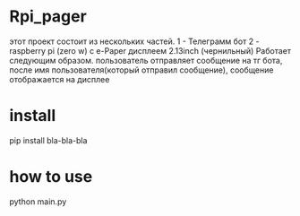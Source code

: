 # Rpi_pager
этот проект состоит из нескольких частей. 
1 - Телеграмм бот
2 - raspberry pi (zero w) с e-Paper дисплеем 2.13inch (чернильный)
Работает следующим образом. 
пользователь отправляет сообщение на тг бота, после имя пользователя(который отправил сообщение), сообщение отображается на дисплее 

# install 

pip install bla-bla-bla

# how to use

python main.py
